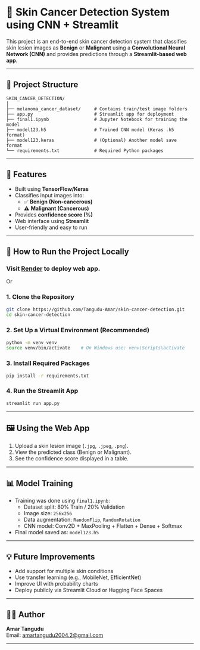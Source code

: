
# 🧠 Skin Cancer Detection System using CNN + Streamlit

This project is an end-to-end skin cancer detection system that classifies skin lesion images as **Benign** or **Malignant** using a **Convolutional Neural Network (CNN)** and provides predictions through a **Streamlit-based web app**.

---

## 📁 Project Structure

```
SKIN_CANCER_DETECTION/
│
├── melanoma_cancer_dataset/     # Contains train/test image folders
├── app.py                       # Streamlit app for deployment
├── final1.ipynb                 # Jupyter Notebook for training the model
├── model123.h5                  # Trained CNN model (Keras .h5 format)
├── model123.keras               # (Optional) Another model save format
└── requirements.txt             # Required Python packages
```

---

## 🚀 Features

- Built using **TensorFlow/Keras**
- Classifies input images into:
  - ✅ **Benign (Non-cancerous)**
  - ⚠️ **Malignant (Cancerous)**
- Provides **confidence score (%)**
- Web interface using **Streamlit**
- User-friendly and easy to run

---

## 🧪 How to Run the Project Locally
### Visit [Render](https://skin-cancer-detection-u6ws.onrender.com/) to deploy web app.

Or

### 1. Clone the Repository

```bash
git clone https://github.com/Tangudu-Amar/skin-cancer-detection.git
cd skin-cancer-detection
```

### 2. Set Up a Virtual Environment (Recommended)

```bash
python -m venv venv
source venv/bin/activate    # On Windows use: venv\Scripts\activate
```

### 3. Install Required Packages

```bash
pip install -r requirements.txt
```

### 4. Run the Streamlit App

```bash
streamlit run app.py
```

---

## 🖼️ Using the Web App

1. Upload a skin lesion image (`.jpg`, `.jpeg`, `.png`).
2. View the predicted class (Benign or Malignant).
3. See the confidence score displayed in a table.

---

## 📊 Model Training

- Training was done using `final1.ipynb`:
  - Dataset split: 80% Train / 20% Validation
  - Image size: `256x256`
  - Data augmentation: `RandomFlip`, `RandomRotation`
  - CNN model: Conv2D + MaxPooling + Flatten + Dense + Softmax
- Final model saved as: `model123.h5`

---

## 💡 Future Improvements

- Add support for multiple skin conditions
- Use transfer learning (e.g., MobileNet, EfficientNet)
- Improve UI with probability charts
- Deploy publicly via Streamlit Cloud or Hugging Face Spaces

---


## 👨‍💻 Author

**Amar Tangudu**   
Email: amartangudu2004.2@gmail.com

---
